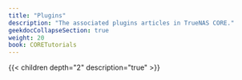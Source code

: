 ```yaml
---
title: "Plugins"
description: "The associated plugins articles in TrueNAS CORE."
geekdocCollapseSection: true
weight: 20 
book: CORETutorials
---
```


{{< children depth="2" description="true" >}}
